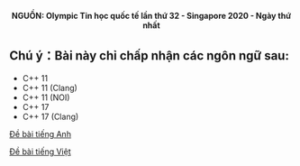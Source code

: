 **<center>NGUỒN: Olympic Tin học quốc tế lần thứ 32 - Singapore 2020 - Ngày thứ nhất</center>**

## Chú ý：Bài này chỉ chấp nhận các ngôn ngữ sau:
- C++ 11
- C++ 11 (Clang)
- C++ 11 (NOI)
- C++ 17
- C++ 17 (Clang)

[Đề bài tiếng Anh](/statements/1524/day1-plants-ISC.pdf)

[Đề bài tiếng Việt](/statements/1524/day1_plants-vi_VN.pdf)